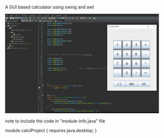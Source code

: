 A GUI based calculator using swing and awt

![](Calci_Output_img.png)



note to include the code in "module-info.java" file 

module calciProject {
	requires java.desktop;
}
